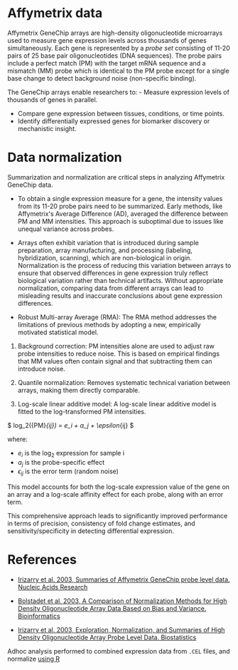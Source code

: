# Affymetrix data

Affymetrix GeneChip arrays are high-density oligonucleotide microarrays used to measure gene expression levels across thousands of genes simultaneously. Each gene is represented by a *probe set* consisting of 11-20 pairs of 25 base pair oligonucleotides (DNA sequences). The probe pairs include a perfect match (PM) with the target mRNA sequence and a mismatch (MM) probe which is identical to the PM probe except for a single base change to detect background noise (non-specific binding).  

The GeneChip arrays enable researchers to: - Measure expression levels of thousands of genes in parallel.  
- Compare gene expression between tissues, conditions, or time points.  
- Identify differentially expressed genes for biomarker discovery or mechanistic insight.  

# Data normalization

Summarization and normalization are critical steps in analyzing Affymetrix GeneChip data.

- To obtain a single expression measure for a gene, the intensity values from its 11-20 probe pairs need to be summarized. Early methods, like Affymetrix's Average Difference (AD), averaged the difference between PM and MM intensities. This approach is suboptimal due to issues like unequal variance across probes.

- Arrays often exhibit variation that is introduced during sample preparation, array manufacturing, and processing (labeling, hybridization, scanning), which are non-biological in origin. Normalization is the process of reducing this variation between arrays to ensure that observed differences in gene expression truly reflect biological variation rather than technical artifacts. Without appropriate normalization, comparing data from different arrays can lead to misleading results and inaccurate conclusions about gene expression differences.

- Robust Multi-array Average (RMA): The RMA method addresses the limitations of previous methods by adopting a new, empirically motivated statistical model.

1.  Background correction: PM intensities alone are used to adjust raw probe intensities to reduce noise. This is based on empirical findings that MM values often contain signal and that subtracting them can introduce noise.

2.  Quantile normalization: Removes systematic technical variation between arrays, making them directly comparable.

3.  Log-scale linear additive model: A log-scale linear additive model is fitted to the log-transformed PM intensities.

$
log_2({PM}_{ij}) = e_i + a_j + \epsilon_{ij}
$

where:

-   $e_i$ is the log$_2$ expression for sample i
-   $a_j$ is the probe-specific effect
-   $\epsilon_{ij}$ is the error term (random noise)

This model accounts for both the log-scale expression value of the gene on an array and a log-scale affinity effect for each probe, along with an error term.  

This comprehensive approach leads to significantly improved performance in terms of precision, consistency of fold change estimates, and sensitivity/specificity in detecting differential expression.

# References

- [Irizarry et al. 2003, Summaries of Affymetrix GeneChip probe level data. Nucleic Acids Research](https://doi.org/10.1093/nar/gng015)  

- [Bolstadet et al. 2003, A Comparison of Normalization Methods for High Density Oligonucleotide Array Data Based on Bias and Variance. Bioinformatics](https://doi.org/10.1093/bioinformatics/19.2.185)   

- [Irizarry et al. 2003, Exploration, Normalization, and Summaries of High Density Oligonucleotide Array Probe Level Data. Biostatistics](https://doi.org/10.1093/biostatistics/4.2.249)    

Adhoc analysis performed to combined expression data from `.CEL` files, and normalize [using R](https://github.com/CoarfaBCM/Rupa_projects/blob/main/AdHoc_requests/01072025_Fuqua_Affymetrix_Human/01072025_Fuqua_Affymetrix_Human.md)

